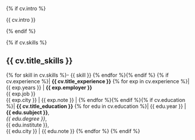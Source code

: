 {% if cv.intro %}

{{ cv.intro }}

{% endif %}

{% if cv.skills %}
## {{ cv.title_skills }}
{% for skill in cv.skills %}- {{ skill }}
{% endfor %}{% endif %}
{% if cv.experience %}| **{{ cv.title_experience }}**
{% for exp in cv.experience %}| {{ exp.years }} | **{{ exp.employer }}**<br />{{ exp.job }}<br />{{ exp.city }} | {{ exp.note }} |
{% endfor %}{% endif %}{% if cv.education %}| **{{ cv.title_education }}**
{% for edu in cv.education %}| {{ edu.year }} | **{{ edu.subject }}**,<br />*{{ edu.degree }}*,<br />{{ edu.institute }},<br />{{ edu.city }} | {{ edu.note }}
{% endfor %}
{% endif %}

